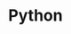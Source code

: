 ---
layout: grid
title: Python
description: >
  Posts in Python category
slug: Python
permalink: python
---
